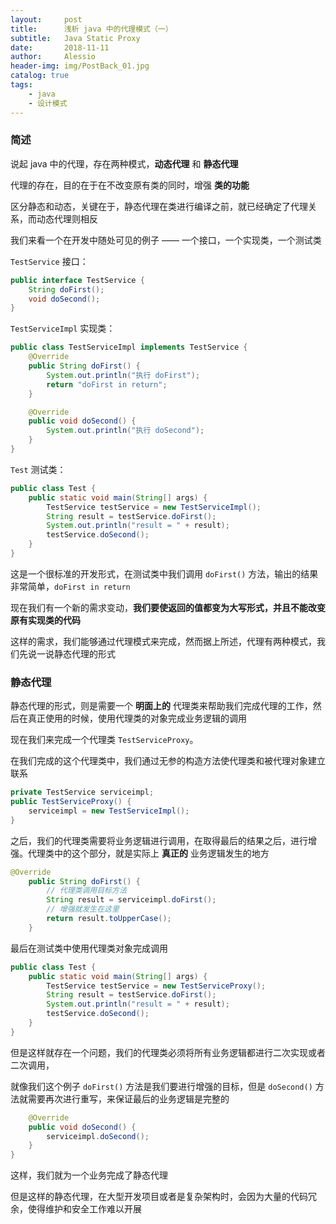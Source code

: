 ```yaml
---
layout:     post
title:      浅析 java 中的代理模式（一）
subtitle:   Java Static Proxy 
date:       2018-11-11
author:     Alessio
header-img: img/PostBack_01.jpg
catalog: true
tags:
    - java
    - 设计模式
---
```

### 简述

说起 java 中的代理，存在两种模式，**动态代理**  和 **静态代理**

代理的存在，目的在于在不改变原有类的同时，增强 **类的功能**

区分静态和动态，关键在于，静态代理在类进行编译之前，就已经确定了代理关系，而动态代理则相反

我们来看一个在开发中随处可见的例子 —— 一个接口，一个实现类，一个测试类

`TestService` 接口：
```java
public interface TestService {
    String doFirst();
    void doSecond();
}
```

`TestServiceImpl` 实现类：

```java
public class TestServiceImpl implements TestService {
    @Override
    public String doFirst() {
        System.out.println("执行 doFirst");
        return "doFirst in return";
    }

    @Override
    public void doSecond() {
        System.out.println("执行 doSecond");
    }
}
```

`Test` 测试类：

```java
public class Test {
    public static void main(String[] args) {
        TestService testService = new TestServiceImpl();
        String result = testService.doFirst();
        System.out.println("result = " + result);
        testService.doSecond();
    }
}
```

这是一个很标准的开发形式，在测试类中我们调用 `doFirst()` 方法，输出的结果非常简单，`doFirst in return`

现在我们有一个新的需求变动，**我们要使返回的值都变为大写形式，并且不能改变原有实现类的代码**

这样的需求，我们能够通过代理模式来完成，然而据上所述，代理有两种模式，我们先说一说静态代理的形式

### 静态代理

静态代理的形式，则是需要一个 **明面上的** 代理类来帮助我们完成代理的工作，然后在真正使用的时候，使用代理类的对象完成业务逻辑的调用

现在我们来完成一个代理类 `TestServiceProxy`。

在我们完成的这个代理类中，我们通过无参的构造方法使代理类和被代理对象建立联系

```java
private TestService serviceimpl;
public TestServiceProxy() {
    serviceimpl = new TestServiceImpl();
}
```
之后，我们的代理类需要将业务逻辑进行调用，在取得最后的结果之后，进行增强。代理类中的这个部分，就是实际上 **真正的** 业务逻辑发生的地方

```java
@Override
    public String doFirst() {
        // 代理类调用目标方法
        String result = serviceimpl.doFirst();
        // 增强就发生在这里
        return result.toUpperCase();
    }
```

最后在测试类中使用代理类对象完成调用
```java
public class Test {
    public static void main(String[] args) {
        TestService testService = new TestServiceProxy();
        String result = testService.doFirst();
        System.out.println("result = " + result);
        testService.doSecond();
    }
}
```
但是这样就存在一个问题，我们的代理类必须将所有业务逻辑都进行二次实现或者二次调用，

就像我们这个例子 `doFirst()` 方法是我们要进行增强的目标，但是 `doSecond()` 方法就需要再次进行重写，来保证最后的业务逻辑是完整的

```java
    @Override
    public void doSecond() {
        serviceimpl.doSecond();
    }
}
```
这样，我们就为一个业务完成了静态代理

但是这样的静态代理，在大型开发项目或者是复杂架构时，会因为大量的代码冗余，使得维护和安全工作难以开展